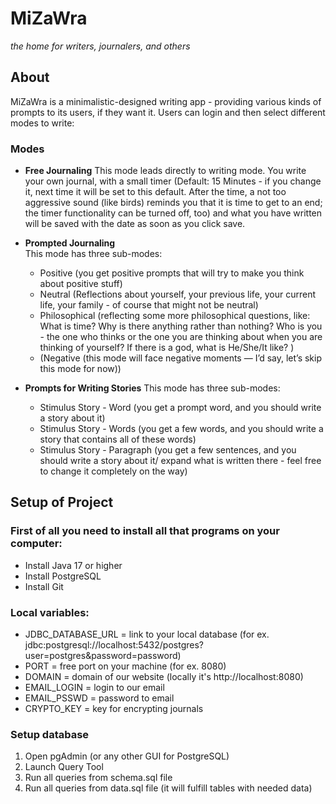 # MiZaWra
*the home for writers, journalers, and others*

## About
MiZaWra is a minimalistic-designed writing app - providing various kinds of prompts to its users, if they want it. Users can login and then select different modes to write: 

### Modes
- **Free Journaling** 
This mode leads directly to writing mode. You write your own journal, with a small timer (Default: 15 Minutes - if you change it, next time it will be set to this default. After the time, a not too aggressive sound (like birds) reminds you that it is time to get to an end; the timer functionality can be turned off, too) and what you have written will be saved with the date as soon as you click save. 

- **Prompted Journaling**  
This mode has three sub-modes: 
  - Positive (you get positive prompts that will try to make you think about positive stuff) 
  - Neutral (Reflections about yourself, your previous life, your current life, your family - of course that might not be neutral)
  - Philosophical (reflecting some more philosophical questions, like: What is time? Why is there anything rather than nothing? Who is you - the one who thinks or the one you are thinking about when you are thinking of yourself? If there is a god, what is He/She/It like? ) 
  - (Negative (this mode will face negative moments — I’d say, let’s skip this mode for now))
  
- **Prompts for Writing Stories**
This mode has three sub-modes: 
  - Stimulus Story - Word (you get a prompt word, and you should write a story about it) 
  - Stimulus Story - Words (you get a few words, and you should write a story that contains all of these words)
  - Stimulus Story - Paragraph (you get a few sentences, and you should write a story about it/ expand what is written there - feel free to change it completely on the way) 

## Setup of Project

### First of all you need to install all that programs on your computer:
- Install Java 17 or higher
- Install PostgreSQL
- Install Git

### Local variables:
- JDBC_DATABASE_URL = link to your local database (for ex. jdbc:postgresql://localhost:5432/postgres?user=postgres&password=password)
- PORT = free port on your machine (for ex. 8080)
- DOMAIN = domain of our website (locally it's http://localhost:8080)
- EMAIL_LOGIN = login to our email 
- EMAIL_PSSWD = password to email
- CRYPTO_KEY = key for encrypting journals

### Setup database
1. Open pgAdmin (or any other GUI for PostgreSQL)
2. Launch Query Tool
3. Run all queries from schema.sql file
4. Run all queries from data.sql file (it will fulfill tables with needed data)